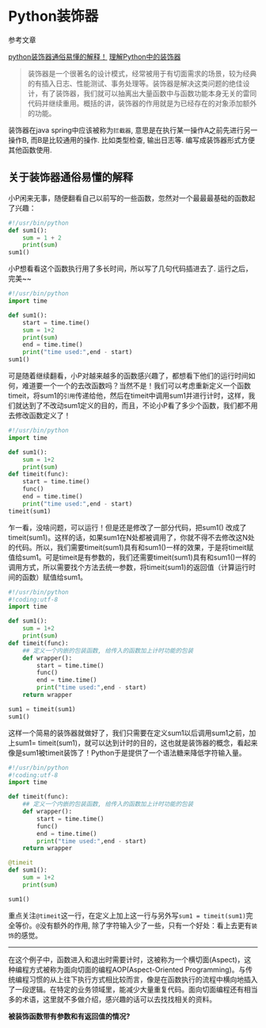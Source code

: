 # Python装饰器

参考文章

[python装饰器通俗易懂的解释！](http://www.cnblogs.com/songyue/p/5196809.html)
[理解Python中的装饰器](http://www.cnblogs.com/rollenholt/archive/2012/05/02/2479833.html)

> 装饰器是一个很著名的设计模式，经常被用于有切面需求的场景，较为经典的有插入日志、性能测试、事务处理等。装饰器是解决这类问题的绝佳设计，有了装饰器，我们就可以抽离出大量函数中与函数功能本身无关的雷同代码并继续重用。概括的讲，装饰器的作用就是为已经存在的对象添加额外的功能。

装饰器在java spring中应该被称为`拦截器`, 意思是在执行某一操作A之前先进行另一操作B, 而B是比较通用的操作. 比如类型检查, 输出日志等. 编写成装饰器形式方便其他函数使用. 

## 关于装饰器通俗易懂的解释

小P闲来无事，随便翻看自己以前写的一些函数，忽然对一个最最最基础的函数起了兴趣：

```python
#!/usr/bin/python
def sum1():
    sum = 1 + 2
    print(sum)
sum1()
```


小P想看看这个函数执行用了多长时间，所以写了几句代码插进去了. 运行之后，完美~~

```python
#!/usr/bin/python
import time

def sum1():
    start = time.time()
    sum = 1+2
    print(sum)
    end = time.time()
    print("time used:",end - start)
sum1()
```

可是随着继续翻看，小P对越来越多的函数感兴趣了，都想看下他们的运行时间如何，难道要一个一个的去改函数吗？当然不是！我们可以考虑重新定义一个函数timeit，将sum1的`引用`传递给他，然后在timeit中调用sum1并进行计时，这样，我们就达到了不改动sum1定义的目的，而且，不论小P看了多少个函数，我们都不用去修改函数定义了！

```python
#!/usr/bin/python
import time

def sum1():
    sum = 1+2
    print(sum)
def timeit(func):
    start = time.time()
    func()
    end = time.time()
    print("time used:",end - start)
timeit(sum1)
```

乍一看，没啥问题，可以运行！但是还是修改了一部分代码，把sum1() 改成了timeit(sum1)。这样的话，如果sum1在N处都被调用了，你就不得不去修改这N处的代码。所以，我们需要timeit(sum1)具有和sum1()一样的效果，于是将timeit赋值给sum1。可是timeit是有参数的，我们还需要timeit(sum1)具有和sum1()一样的调用方式，所以需要找个方法去统一参数，将timeit(sum1)的返回值（计算运行时间的函数）赋值给sum1。

```python
#!/usr/bin/python
#!coding:utf-8
import time

def sum1():
    sum = 1+2
    print(sum)
def timeit(func):
    ## 定义一个内嵌的包装函数, 给传入的函数加上计时功能的包装
    def wrapper():
        start = time.time()
        func()
        end = time.time()
        print("time used:",end - start)
    return wrapper

sum1 = timeit(sum1)
sum1()
```

这样一个简易的装饰器就做好了，我们只需要在定义sum1以后调用sum1之前，加上sum1= timeit(sum1)，就可以达到计时的目的，这也就是装饰器的概念，看起来像是sum1被timeit装饰了！Python于是提供了一个语法糖来降低字符输入量。

```python
#!/usr/bin/python
#!coding:utf-8
import time

def timeit(func):
    ## 定义一个内嵌的包装函数, 给传入的函数加上计时功能的包装
    def wrapper():
        start = time.time()
        func()
        end = time.time()
        print("time used:",end - start)
    return wrapper

@timeit
def sum1():
    sum = 1+2
    print(sum)

sum1()
```

重点关注`@timeit`这一行，在定义上加上这一行与另外写`sum1 = timeit(sum1)`完全等价。`@`没有额外的作用, 除了字符输入少了一些，只有一个好处：看上去更有`装饰`的感觉。

------

在这个例子中，函数进入和退出时需要计时，这被称为一个横切面(Aspect)，这种编程方式被称为面向切面的编程AOP(Aspect-Oriented Programming)。与传统编程习惯的从上往下执行方式相比较而言，像是在函数执行的流程中横向地插入了一段逻辑。在特定的业务领域里，能减少大量重复代码。面向切面编程还有相当多的术语，这里就不多做介绍，感兴趣的话可以去找找相关的资料。

**被装饰函数带有参数和有返回值的情况?**